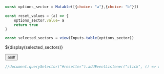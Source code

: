 ```js

const options_sector = Mutable([{choice: "a"},{choice: "b"}])
    
const reset_values = (a) => {    
    options_sector.value= a
    return true
}

```




```js
const selected_sectors = view(Inputs.table(options_sector))
```

${display(selected_sectors)}


<button id="resetter">asdf</button>

```js
//document.querySelector("#resetter").addEventListener("click", () => reset_values([{choice: "b"}, {choice: "c"}, {choice: "c"}]))
``` 